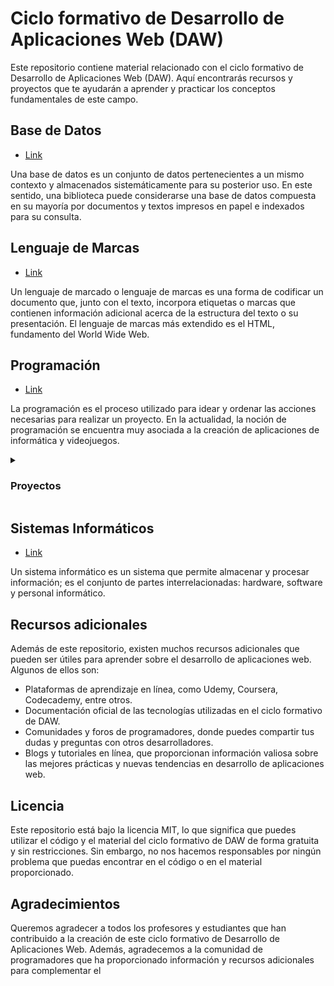 # Ciclo formativo de Desarrollo de Aplicaciones Web (DAW)

Este repositorio contiene material relacionado con el ciclo formativo de Desarrollo de Aplicaciones Web (DAW). Aquí encontrarás recursos y proyectos que te ayudarán a aprender y practicar los conceptos fundamentales de este campo.

## Base de Datos

- [Link](Base_de_Datos) 

Una base de datos es un conjunto de datos pertenecientes a un mismo contexto y almacenados sistemáticamente para su posterior uso. En este sentido, una biblioteca puede considerarse una base de datos compuesta en su mayoría por documentos y textos impresos en papel e indexados para su consulta.

## Lenguaje de Marcas

- [Link](Lenguaje_de_Marcas)

Un lenguaje de marcado o lenguaje de marcas es una forma de codificar un documento que, junto con el texto, incorpora etiquetas o marcas que contienen información adicional acerca de la estructura del texto o su presentación. El lenguaje de marcas más extendido es el HTML, fundamento del World Wide Web.

## Programación

- [Link](Programacion)

La programación es el proceso utilizado para idear y ordenar las acciones necesarias para realizar un proyecto. En la actualidad, la noción de programación se encuentra muy asociada a la creación de aplicaciones de informática y videojuegos.

<details>
<summary><h3>Proyectos</h3></summary>

| # | Proyecto | Lenguaje | Estado |
| :--------------: | :---------: | :----------: | :----------: |
| 1 | [Calculadora](https://github.com/izhanlaraagarcia/Java/blob/main/main/project/test.java) | Java | Completado |
| 2 | [Creador de ficheros - Java](https://github.com/izhanlaraagarcia/Crear-archivos-Java) | Java | Completado |

</details>

## Sistemas Informáticos

- [Link](Sistemas_Informaticos)

Un sistema informático es un sistema que permite almacenar y procesar información; es el conjunto de partes interrelacionadas: hardware, software y personal informático.

## Recursos adicionales

Además de este repositorio, existen muchos recursos adicionales que pueden ser útiles para aprender sobre el desarrollo de aplicaciones web. Algunos de ellos son:

- Plataformas de aprendizaje en línea, como Udemy, Coursera, Codecademy, entre otros.
- Documentación oficial de las tecnologías utilizadas en el ciclo formativo de DAW.
- Comunidades y foros de programadores, donde puedes compartir tus dudas y preguntas con otros desarrolladores.
- Blogs y tutoriales en línea, que proporcionan información valiosa sobre las mejores prácticas y nuevas tendencias en desarrollo de aplicaciones web.

## Licencia

Este repositorio está bajo la licencia MIT, lo que significa que puedes utilizar el código y el material del ciclo formativo de DAW de forma gratuita y sin restricciones. Sin embargo, no nos hacemos responsables por ningún problema que puedas encontrar en el código o en el material proporcionado.

## Agradecimientos

Queremos agradecer a todos los profesores y estudiantes que han contribuido a la creación de este ciclo formativo de Desarrollo de Aplicaciones Web. Además, agradecemos a la comunidad de programadores que ha proporcionado información y recursos adicionales para complementar el
